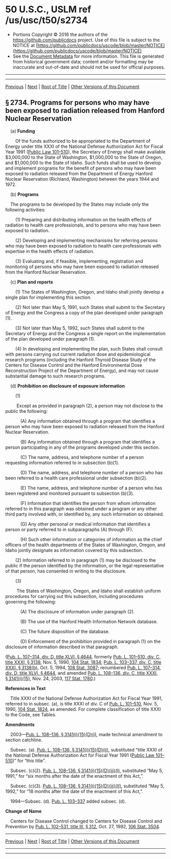 ---
---

# 50 U.S.C., USLM ref /us/usc/t50/s2734

* Portions Copyright © 2016 the authors of the https://github.com/publicdocs project.
  Use of this file is subject to the NOTICE at [https://github.com/publicdocs/uscode/blob/master/NOTICE](https://github.com/publicdocs/uscode/blob/master/NOTICE)
* See the [Document Metadata](././../../../../../..//README.md) for more information.
  This file is generated from historical government data; content and/or formatting may be inaccurate and out-of-date and should not be used for official purposes.

----------
----------

[Previous](./../../../../../..//us/usc/t50/ch42/schVI/ptC/m__us_usc_t50_s2733.md) | [Next](./../../../../../..//us/usc/t50/ch42/schVI/ptC/m__us_usc_t50_s2735.md) | [Root of Title](./../../../../../../) | [Other Versions of this Document](https://publicdocs.github.io/go/links?ns=uslm&ref=%2Fus%2Fusc%2Ft50%2Fs2734)

## § 2734. Programs for persons who may have been exposed to radiation released from Hanford Nuclear Reservation

    (a) __Funding__ 

        Of the funds authorized to be appropriated to the Department of Energy under title XXXI of the National Defense Authorization Act for Fiscal Year 1991 ([Public Law 101–510][/us/pl/101/510]), the Secretary of Energy shall make available $3,000,000 to the State of Washington, $1,000,000 to the State of Oregon, and $1,000,000 to the State of Idaho. Such funds shall be used to develop and implement programs for the benefit of persons who may have been exposed to radiation released from the Department of Energy Hanford Nuclear Reservation (Richland, Washington) between the years 1944 and 1972.

    (b) __Programs__ 

    The programs to be developed by the States may include only the following activities:

        (1) Preparing and distributing information on the health effects of radiation to health care professionals, and to persons who may have been exposed to radiation.

        (2) Developing and implementing mechanisms for referring persons who may have been exposed to radiation to health care professionals with expertise in the health effects of radiation.

        (3) Evaluating and, if feasible, implementing, registration and monitoring of persons who may have been exposed to radiation released from the Hanford Nuclear Reservation.

    (c) __Plan and reports__ 

        (1) The States of Washington, Oregon, and Idaho shall jointly develop a single plan for implementing this section.

        (2) Not later than May 5, 1991, such States shall submit to the Secretary of Energy and the Congress a copy of the plan developed under paragraph (1).

        (3) Not later than May 5, 1992, such States shall submit to the Secretary of Energy and the Congress a single report on the implementation of the plan developed under paragraph (1).

        (4) In developing and implementing the plan, such States shall consult with persons carrying out current radiation dose and epidemiological research programs (including the Hanford Thyroid Disease Study of the Centers for Disease Control and the Hanford Environmental Dose Reconstruction Project of the Department of Energy), and may not cause substantial damage to such research programs.

    (d) __Prohibition on disclosure of exposure information__ 

        (1)

         Except as provided in paragraph (2), a person may not disclose to the public the following:

            (A) Any information obtained through a program that identifies a person who may have been exposed to radiation released from the Hanford Nuclear Reservation.

            (B) Any information obtained through a program that identifies a person participating in any of the programs developed under this section.

            (C) The name, address, and telephone number of a person requesting information referred to in subsection (b)(1).

            (D) The name, address, and telephone number of a person who has been referred to a health care professional under subsection (b)(2).

            (E) The name, address, and telephone number of a person who has been registered and monitored pursuant to subsection (b)(3).

            (F) Information that identifies the person from whom information referred to in this paragraph was obtained under a program or any other third party involved with, or identified by, any such information so obtained.

            (G) Any other personal or medical information that identifies a person or party referred to in subparagraphs (A) through (F).

            (H) Such other information or categories of information as the chief officers of the health departments of the States of Washington, Oregon, and Idaho jointly designate as information covered by this subsection.

        (2) Information referred to in paragraph (1) may be disclosed to the public if the person identified by the information, or the legal representative of that person, has consented in writing to the disclosure.

        (3)

         The States of Washington, Oregon, and Idaho shall establish uniform procedures for carrying out this subsection, including procedures governing the following:

            (A) The disclosure of information under paragraph (2).

            (B) The use of the Hanford Health Information Network database.

            (C) The future disposition of the database.

            (D) Enforcement of the prohibition provided in paragraph (1) on the disclosure of information described in that paragraph.

([Pub. L. 107–314, div. D, title XLVI, § 4644][/us/pl/107/314/s4644], formerly [Pub. L. 101–510, div. C, title XXXI, § 3138][/us/pl/101/510/s3138], Nov. 5, 1990, [104 Stat. 1834][/us/stat/104/1834]; [Pub. L. 103–337, div. C, title XXXI, § 3138(b)][/us/pl/103/337/s3138/b], Oct. 5, 1994, [108 Stat. 3087][/us/stat/108/3087]; renumbered [Pub. L. 107–314, div. D, title XLVI, § 4644][/us/pl/107/314/s4644], and amended [Pub. L. 108–136, div. C, title XXXI, § 3141(i)(15)][/us/pl/108/136/s3141/i/15], Nov. 24, 2003, [117 Stat. 1780][/us/stat/117/1780].)

 __References in Text__ 

    Title XXXI of the National Defense Authorization Act for Fiscal Year 1991, referred to in subsec. (a), is title XXXI of div. C of [Pub. L. 101–510][/us/pl/101/510], Nov. 5, 1990, [104 Stat. 1824][/us/stat/104/1824], as amended. For complete classification of title XXXI to the Code, see Tables.

 __Amendments__ 

    2003—[Pub. L. 108–136, § 3141(i)(15)(D)(i)][/us/pl/108/136/s3141/i/15/D/i], made technical amendment to section catchline.

    Subsec. (a). [Pub. L. 108–136, § 3141(i)(15)(D)(ii)][/us/pl/108/136/s3141/i/15/D/ii], substituted “title XXXI of the National Defense Authorization Act for Fiscal Year 1991 ([Public Law 101–510][/us/pl/101/510])” for “this title”.

    Subsec. (c)(2). [Pub. L. 108–136, § 3141(i)(15)(D)(iii)(I)][/us/pl/108/136/s3141/i/15/D/iii/I], substituted “May 5, 1991,” for “six months after the date of the enactment of this Act,”.

    Subsec. (c)(3). [Pub. L. 108–136, § 3141(i)(15)(D)(iii)(II)][/us/pl/108/136/s3141/i/15/D/iii/II], substituted “May 5, 1992,” for “18 months after the date of the enactment of this Act,”.

    1994—Subsec. (d). [Pub. L. 103–337][/us/pl/103/337] added subsec. (d).

 __Change of Name__ 

    Centers for Disease Control changed to Centers for Disease Control and Prevention by [Pub. L. 102–531, title III, § 312][/us/pl/102/531/s312], Oct. 27, 1992, [106 Stat. 3504][/us/stat/106/3504].

----------

[Previous](./../../../../../..//us/usc/t50/ch42/schVI/ptC/m__us_usc_t50_s2733.md) | [Next](./../../../../../..//us/usc/t50/ch42/schVI/ptC/m__us_usc_t50_s2735.md) | [Root of Title](./../../../../../../) | [Other Versions of this Document](https://publicdocs.github.io/go/links?ns=uslm&ref=%2Fus%2Fusc%2Ft50%2Fs2734)

----------
----------

[/us/pl/101/510]: https://publicdocs.github.io/go/links?ns=uslm&ref=%2Fus%2Fpl%2F101%2F510
[/us/pl/107/314/s4644]: https://publicdocs.github.io/go/links?ns=uslm&ref=%2Fus%2Fpl%2F107%2F314%2Fs4644
[/us/pl/101/510/s3138]: https://publicdocs.github.io/go/links?ns=uslm&ref=%2Fus%2Fpl%2F101%2F510%2Fs3138
[/us/stat/104/1834]: https://publicdocs.github.io/go/links?ns=uslm&ref=%2Fus%2Fstat%2F104%2F1834
[/us/pl/103/337/s3138/b]: https://publicdocs.github.io/go/links?ns=uslm&ref=%2Fus%2Fpl%2F103%2F337%2Fs3138%2Fb
[/us/stat/108/3087]: https://publicdocs.github.io/go/links?ns=uslm&ref=%2Fus%2Fstat%2F108%2F3087
[/us/pl/107/314/s4644]: https://publicdocs.github.io/go/links?ns=uslm&ref=%2Fus%2Fpl%2F107%2F314%2Fs4644
[/us/pl/108/136/s3141/i/15]: https://publicdocs.github.io/go/links?ns=uslm&ref=%2Fus%2Fpl%2F108%2F136%2Fs3141%2Fi%2F15
[/us/stat/117/1780]: https://publicdocs.github.io/go/links?ns=uslm&ref=%2Fus%2Fstat%2F117%2F1780
[/us/pl/101/510]: https://publicdocs.github.io/go/links?ns=uslm&ref=%2Fus%2Fpl%2F101%2F510
[/us/stat/104/1824]: https://publicdocs.github.io/go/links?ns=uslm&ref=%2Fus%2Fstat%2F104%2F1824
[/us/pl/108/136/s3141/i/15/D/i]: https://publicdocs.github.io/go/links?ns=uslm&ref=%2Fus%2Fpl%2F108%2F136%2Fs3141%2Fi%2F15%2FD%2Fi
[/us/pl/108/136/s3141/i/15/D/ii]: https://publicdocs.github.io/go/links?ns=uslm&ref=%2Fus%2Fpl%2F108%2F136%2Fs3141%2Fi%2F15%2FD%2Fii
[/us/pl/101/510]: https://publicdocs.github.io/go/links?ns=uslm&ref=%2Fus%2Fpl%2F101%2F510
[/us/pl/108/136/s3141/i/15/D/iii/I]: https://publicdocs.github.io/go/links?ns=uslm&ref=%2Fus%2Fpl%2F108%2F136%2Fs3141%2Fi%2F15%2FD%2Fiii%2FI
[/us/pl/108/136/s3141/i/15/D/iii/II]: https://publicdocs.github.io/go/links?ns=uslm&ref=%2Fus%2Fpl%2F108%2F136%2Fs3141%2Fi%2F15%2FD%2Fiii%2FII
[/us/pl/103/337]: https://publicdocs.github.io/go/links?ns=uslm&ref=%2Fus%2Fpl%2F103%2F337
[/us/pl/102/531/s312]: https://publicdocs.github.io/go/links?ns=uslm&ref=%2Fus%2Fpl%2F102%2F531%2Fs312
[/us/stat/106/3504]: https://publicdocs.github.io/go/links?ns=uslm&ref=%2Fus%2Fstat%2F106%2F3504


